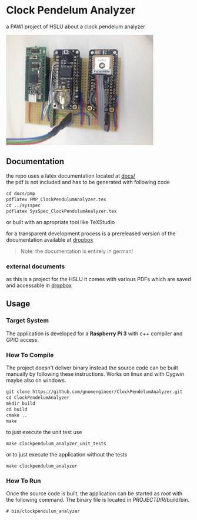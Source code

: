 # Clock Pendelum Analyzer
a PAWI project of HSLU about a clock pendelum analyzer

![hardware counter M1](docs/images/HW_Board_Complete_1000.JPG)

## Documentation
the repo uses a latex documentation located at [docs/](docs/)  
the pdf is not included and has to be generated with following code
```
cd docs/pmp
pdflatex PMP_ClockPendulumAnalyzer.tex
cd ../sysspec
pdflatex SysSpec_ClockPendulumAnalyzer.tex
```
or built with an apropriate tool like TeXStudio

for a transparent development process is a prereleased version of the documentation available at [dropbox](https://www.dropbox.com/sh/e3s0njjdiqjc6j6/AACY37FKJ-w6JLD9rKbB_oXha?dl=0)

> Note: the documentation is entirely in german!

### external documents
as this is a project for the HSLU it comes with various PDFs which are saved and accessable in [dropbox](https://www.dropbox.com/sh/23kg7c6czmhmzml/AADuSR9a3MtVxtYaETB6SMMga?dl=0)

## Usage
### Target System

The application is developed for a **Raspberry Pi 3** with c++ compiler and GPIO access.

### How To Compile

The project doesn't deliver binary instead the source code can be built manually by following these instructions. Works on linux and with Cygwin maybe also on windows.
```
git clone https://github.com/gnomengineer/ClockPendelumAnalyzer.git
cd ClockPendelumAnalyzer
mkdir build
cd build
cmake ..
make
```

to just execute the unit test use
```
make clockpendulum_analyzer_unit_tests
```
or to just execute the application without the tests
```
make clockpendulum_analyzer
```
### How To Run

Once the source code is built, the application can be started as *root* with the following command. The binary file is located in $PROJECTDIR$/build/bin.

```
# bin/clockpendulum_analyzer
```

